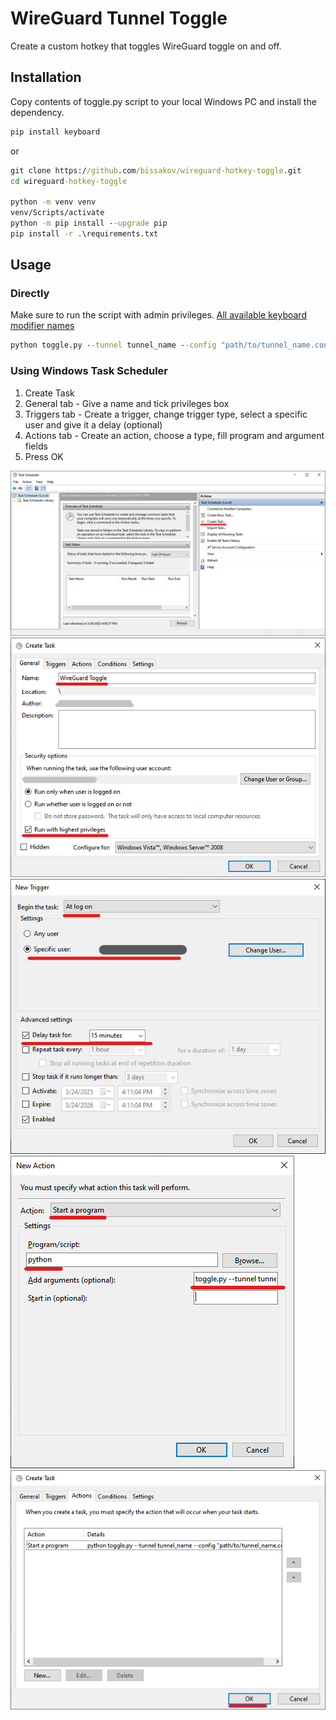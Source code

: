 # WireGuard Tunnel Toggle

Create a custom hotkey that toggles WireGuard toggle on and off.

## Installation

Copy contents of toggle.py script to your local Windows PC and install the dependency.

```bat
pip install keyboard
```

or

```bat
git clone https://github.com/bissakov/wireguard-hotkey-toggle.git
cd wireguard-hotkey-toggle

python -m venv venv
venv/Scripts/activate
python -m pip install --upgrade pip
pip install -r .\requirements.txt
```

## Usage

### Directly

Make sure to run the script with admin privileges.
[All available keyboard modifier names](https://github.com/boppreh/keyboard)

```bat
python toggle.py --tunnel tunnel_name --config "path/to/tunnel_name.conf" --hotkey "windows+c --torrent_check --verbose"
```

### Using Windows Task Scheduler

1. Create Task
2. General tab - Give a name and tick privileges box
3. Triggers tab - Create a trigger, change trigger type, select a specific user and give it a delay (optional)
4. Actions tab - Create an action, choose a type, fill program and argument fields
5. Press OK

![Create Task](assets/scheduler_0.png)
![General tab - Give a name and tick privileges box](assets/scheduler_1.png)
![Triggers tab - Create a trigger, change trigger type, select a specific user and give it a delay (optional)](assets/scheduler_2.png)
![Actions tab - Create an action, choose a type, fill program and argument fields](assets/scheduler_3.png)
![Press OK](assets/scheduler_4.png)
